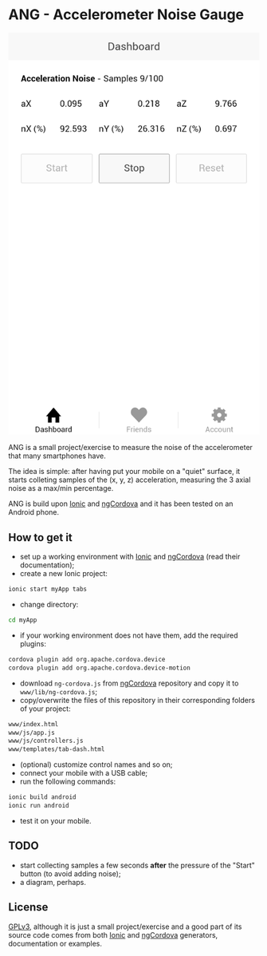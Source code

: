 ANG - Accelerometer Noise Gauge
==

![](https://raw.githubusercontent.com/carlok/ANG/master/ang_screenshot_2014-07-23-18-43-29.png)

ANG is a small project/exercise to measure the noise of the accelerometer that many smartphones have.

The idea is simple: after having put your mobile on a "quiet" surface, it starts colleting samples of the (x, y, z) acceleration, measuring the 3 axial noise as a max/min percentage.

ANG is build upon [Ionic] and [ngCordova] and it has been tested on an Android phone.

How to get it
--
* set up a working environment with [Ionic] and [ngCordova] (read their documentation);
* create a new Ionic project:
```sh
ionic start myApp tabs
```
* change directory:
```sh
cd myApp
```
* if your working environment does not have them, add the required plugins:
```sh
cordova plugin add org.apache.cordova.device
cordova plugin add org.apache.cordova.device-motion
```
* download ```ng-cordova.js``` from [ngCordova] repository and copy it to ```www/lib/ng-cordova.js```;
* copy/overwrite the files of this repository in their corresponding folders of your project:
```sh
www/index.html
www/js/app.js
www/js/controllers.js
www/templates/tab-dash.html
```
* (optional) customize control names and so on;
* connect your mobile with a USB cable;
* run the following commands:
```sh
ionic build android
ionic run android
```
* test it on your mobile.

TODO
--
* start collecting samples a few seconds **after** the pressure of the "Start" button (to avoid adding noise);
* a diagram, perhaps.

License
--

[GPLv3], although it is just a small project/exercise and a good part of its source code comes from both [Ionic] and [ngCordova] generators, documentation or examples.

[GPLv3]:https://gnu.org/licenses/gpl.html
[Ionic]:http://ionicframework.com/
[ngCordova]:http://ngcordova.com/
